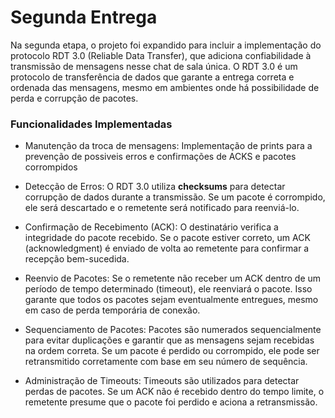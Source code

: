 # Segunda Entrega
Na segunda etapa, o projeto foi expandido para incluir a implementação do protocolo RDT 3.0 (Reliable Data Transfer), que adiciona confiabilidade à transmissão de mensagens nesse chat de sala única. O RDT 3.0 é um protocolo de transferência de dados que garante a entrega correta e ordenada das mensagens, mesmo em ambientes onde há possibilidade de perda e corrupção de pacotes.

### Funcionalidades Implementadas
- Manutenção da troca de mensagens: Implementação de prints para a prevenção de possiveis erros e confirmações de ACKS e pacotes corrompidos

- Detecção de Erros: O RDT 3.0 utiliza **checksums** para detectar corrupção de dados durante a transmissão. Se um pacote é corrompido, ele será descartado e o remetente será notificado para reenviá-lo.

- Confirmação de Recebimento (ACK): O destinatário verifica a integridade do pacote recebido. Se o pacote estiver correto, um ACK (acknowledgment) é enviado de volta ao remetente para confirmar a recepção bem-sucedida.

- Reenvio de Pacotes: Se o remetente não receber um ACK dentro de um período de tempo determinado (timeout), ele reenviará o pacote. Isso garante que todos os pacotes sejam eventualmente entregues, mesmo em caso de perda temporária de conexão.

- Sequenciamento de Pacotes: Pacotes são numerados sequencialmente para evitar duplicações e garantir que as mensagens sejam recebidas na ordem correta. Se um pacote é perdido ou corrompido, ele pode ser retransmitido corretamente com base em seu número de sequência.

- Administração de Timeouts: Timeouts são utilizados para detectar perdas de pacotes. Se um ACK não é recebido dentro do tempo limite, o remetente presume que o pacote foi perdido e aciona a retransmissão.
